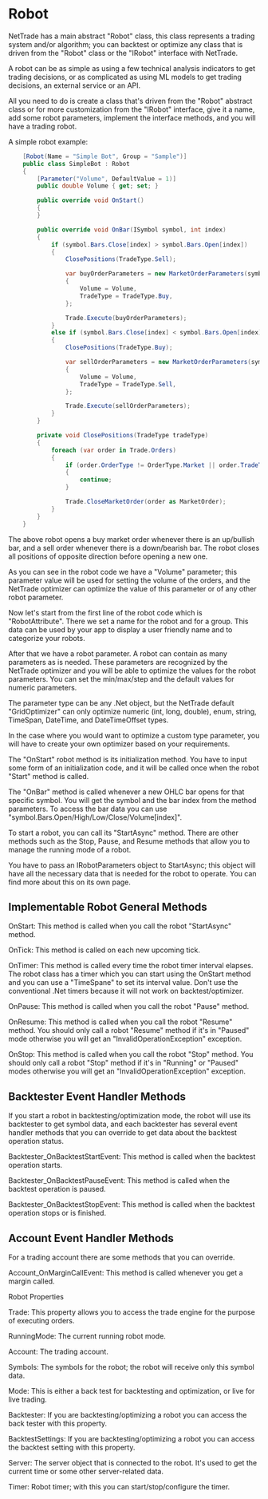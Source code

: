 <h1>Robot</h1>

NetTrade has a main abstract "Robot" class, this class represents a trading system and/or algorithm; you can backtest or optimize any class that is driven from the "Robot" class or the "IRobot" interface with NetTrade.

A robot can be as simple as using a few technical analysis indicators to get trading decisions, or as complicated as using ML models to get trading decisions, an external service or an API.

All you need to do is create a class that's driven from the "Robot" abstract class or for more customization from the "IRobot" interface, give it a name, add some robot parameters, implement the interface methods, and you will have a trading robot.

A simple robot example:


```c#
    [Robot(Name = "Simple Bot", Group = "Sample")]
    public class SimpleBot : Robot
    {
        [Parameter("Volume", DefaultValue = 1)]
        public double Volume { get; set; }

        public override void OnStart()
        {
        }

        public override void OnBar(ISymbol symbol, int index)
        {
            if (symbol.Bars.Close[index] > symbol.Bars.Open[index])
            {
                ClosePositions(TradeType.Sell);

                var buyOrderParameters = new MarketOrderParameters(symbol)
                {
                    Volume = Volume,
                    TradeType = TradeType.Buy,
                };

                Trade.Execute(buyOrderParameters);
            }
            else if (symbol.Bars.Close[index] < symbol.Bars.Open[index])
            {
                ClosePositions(TradeType.Buy);

                var sellOrderParameters = new MarketOrderParameters(symbol)
                {
                    Volume = Volume,
                    TradeType = TradeType.Sell,
                };

                Trade.Execute(sellOrderParameters);
            }
        }

        private void ClosePositions(TradeType tradeType)
        {
            foreach (var order in Trade.Orders)
            {
                if (order.OrderType != OrderType.Market || order.TradeType != tradeType)
                {
                    continue;
                }

                Trade.CloseMarketOrder(order as MarketOrder);
            }
        }
    }
```

The above robot opens a buy market order whenever there is an up/bullish bar, and a sell order whenever there is a down/bearish bar. The robot closes all positions of opposite direction before opening a new one.

As you can see in the robot code we have a "Volume" parameter; this parameter value will be used for setting the volume of the orders, and the NetTrade optimizer can optimize the value of this parameter or of any other robot parameter.

Now let's start from the first line of the robot code which is "RobotAttribute". There we set a name for the robot and for a group. This data can be used by your app to display a user friendly name and to categorize your robots.

After that we have a robot parameter. A robot can contain as many parameters as is needed. These parameters are recognized by the NetTrade optimizer and you will be able to optimize the values for the robot parameters. You can set the min/max/step and the default values for numeric parameters.

The parameter type can be any .Net object, but the NetTrade default "GridOptimizer" can only optimize numeric (int, long, double), enum, string, TimeSpan, DateTime, and DateTimeOffset types.

In the case where you would want to optimize a custom type parameter, you will have to create your own optimizer based on your requirements.

The "OnStart" robot method is its initialization method. You have to input some form of an initialization code, and it will be called once when the robot "Start" method is called.

The "OnBar" method is called whenever a new OHLC bar opens for that specific symbol. You will get the symbol and the bar index from the method parameters. To access the bar data you can use "symbol.Bars.Open/High/Low/Close/Volume[index]".

To start a robot, you can call its "StartAsync" method. There are other methods such as the Stop, Pause, and Resume methods that allow you to manage the running mode of a robot.

You have to pass an IRobotParameters object to StartAsync; this object will have all the necessary data that is needed for the robot to operate. You can find more about this on its own page. 

## Implementable Robot General Methods

OnStart: This method is called when you call the robot "StartAsync" method.

OnTick: This method is called on each new upcoming tick.

OnTimer: This method is called every time the robot timer interval elapses. The robot class has a timer which you can start using the OnStart method and you can use a "TimeSpane" to set its interval value. Don't use the conventional .Net timers because it will not work on backtest/optimizer.

OnPause: This method is called when you call the robot "Pause" method.

OnResume: This method is called when you call the robot "Resume" method. You should only call a robot "Resume" method if it's in "Paused" mode otherwise you will get an "InvalidOperationException" exception.

OnStop: This method is called when you call the robot "Stop" method. You should only call a robot "Stop" method if it's in "Running" or "Paused" modes otherwise you will get an "InvalidOperationException" exception.

## Backtester Event Handler Methods

If you start a robot in backtesting/optimization mode, the robot will use its backtester to get symbol data, and each backtester has several event handler methods that you can override to get data about the backtest operation status.

Backtester_OnBacktestStartEvent: This method is called when the backtest operation starts.

Backtester_OnBacktestPauseEvent: This method is called when the backtest operation is paused.

Backtester_OnBacktestStopEvent: This method is called when the backtest operation stops or is finished.

## Account Event Handler Methods

For a trading account there are some methods that you can override.

Account_OnMarginCallEvent: This method is called whenever you get a margin called.

Robot Properties

Trade: This property allows you to access the trade engine for the purpose of executing orders.

RunningMode: The current running robot mode.

Account: The trading account.

Symbols: The symbols for the robot; the robot will receive only this symbol data.

Mode: This is either a back test for backtesting and optimization, or live for live trading.

Backtester: If you are backtesting/optimizing a robot you can access the back tester with this property.

BacktestSettings: If you are backtesting/optimizing a robot you can access the backtest setting with this property.

Server: The server object that is connected to the robot. It's used to get the current time or some other server-related data.

Timer: Robot timer; with this you can start/stop/configure the timer.

